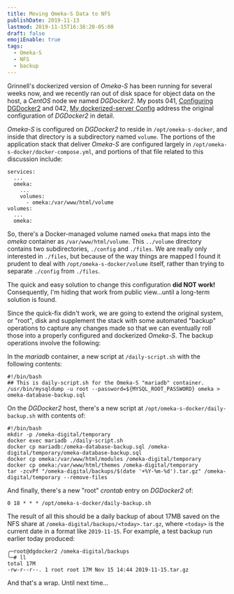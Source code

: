 ```yaml
---
title: Moving Omeka-S Data to NFS
publishDate: 2019-11-13
lastmod: 2019-11-15T16:38:20-05:00
draft: false
emojiEnable: true
tags:
  - Omeka-S
  - NFS
  - backup
---
```


Grinnell's dockerized version of _Omeka-S_ has been running for several weeks now, and we recently ran out of disk space for object data on the host, a _CentOS_ node we named _DGDocker2_. My posts 041, [Configuring DGDocker2](https://static.grinnell.edu/blogs/McFateM/posts/041-configuring-dgdocker2/) and 042, [My dockerized-server Config](https://static.grinnell.edu/blogs/McFateM/posts/042-my-dockerized-server-config/) address the original configuration of _DGDocker2_ in detail.

_Omeka-S_ is configured on _DGDocker2_ to reside in `/opt/omeka-s-docker`, and inside that directory is a subdirectory named `volume`.  The portions of the application stack that deliver _Omeka-S_ are configured largely in `/opt/omeka-s-docker/docker-compose.yml`, and portions of that file related to this discussion include:

```
services:
  ...
  omeka:
    ...
    volumes:
      - omeka:/var/www/html/volume
volumes:
  ...
  omeka:

```

So, there's a Docker-managed volume named `omeka` that maps into the _omeka_ container as `/var/www/html/volume`.  This `../volume` directory contains two subdirectories, `./config` and `./files`.  We are really only interested in `./files`, but because of the way things are mapped I found it prudent to deal with `/opt/omeka-s-docker/volume` itself, rather than trying to separate `./config` from `./files`.

The quick and easy solution to change this configuration **did NOT work!**  Consequently, I'm hiding that work from public view...until a long-term solution is found.  

<!--
The necessary change in mapping involved these steps:

  - Set proper ownership and permission on `/omeka-digital` like so: `chown -R mcfatem:mcfatem /omeka-digital; chmod 755 /omeka-digital`.  
  - Copy the live data from `/opt/omeka-s-docker/volume` to a new NFS share mounted as `/omeka-digital` like so: `rsync -aruvi /opt/omeka-s-docker/volume/ /omeka-digital/ --progress`.
  - Bring the stack down using `cd /opt/omeka-s-docker; docker-compose down`.
  - Move the old directory out of the way like so: `cd /opt/omeka-s-docker; mv -f volume .out-of-the-way.volume`.
  - Create a symbolic link, as "root", using `cd /opt/omeka-s-docker; ln -s /omeka-digital/volume volume`.
  - Bring the stack back up using `cd /opt/omeka-s-docker; docker-compose up -d`.
-->

Since the quick-fix didn't work, we are going to extend the original system, or "root", disk and supplement the stack with some automated "backup" operations to capture any changes made so that we can eventually roll those into a properly configured and dockerized  _Omeka-S_.  The backup operations involve the following:

In the _mariadb_ container, a new script at `/daily-script.sh` with the following contents:

```
#!/bin/bash
## This is daily-script.sh for the Omeka-S "mariadb" container.
/usr/bin/mysqldump -u root --password=${MYSQL_ROOT_PASSWORD} omeka > omeka-database-backup.sql
```

On the _DGDocker2_ host, there's a new script at `/opt/omeka-s-docker/daily-backup.sh` with contents of:

```
#!/bin/bash
mkdir -p /omeka-digital/temporary
docker exec mariadb ./daily-script.sh       
docker cp mariadb:/omeka-database-backup.sql /omeka-digital/temporary/omeka-database-backup.sql
docker cp omeka:/var/www/html/modules /omeka-digital/temporary
docker cp omeka:/var/www/html/themes /omeka-digital/temporary
tar -zcvPf "/omeka-digital/backups/$(date '+%Y-%m-%d').tar.gz" /omeka-digital/temporary --remove-files
```

And finally, there's a new "root" _crontab_ entry on _DGDocker2_ of:

```
0 18 * * * /opt/omeka-s-docker/daily-backup.sh
```

The result of all this should be a daily backup of about 17MB saved on the NFS share at `/omeka-digital/backups/<today>.tar.gz`, where `<today>` is the current date in a format like `2019-11-15`.  For example, a test backup run earlier today produced:

```
╭─root@dgdocker2 /omeka-digital/backups
╰─# ll
total 17M
-rw-r--r--. 1 root root 17M Nov 15 14:44 2019-11-15.tar.gz
```

<!--
A brief visit to https://omeka-s.grinnell.edu/s/MusicalInstruments/page/welcome and some of the associated pages seems to indicate that things are working as they should.  Once this has been confirmed it should be safe to remove `/opt/omeka-s-docker/.out-of-the-way.volume` to free up significant disk space.
-->

And that's a wrap.  Until next time...
